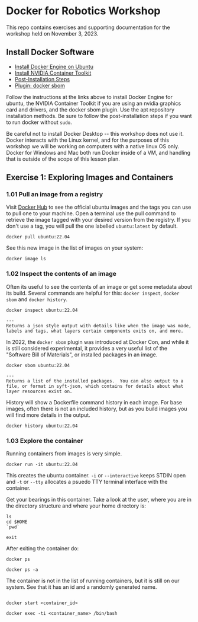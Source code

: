 # Docker for Robotics Workshop

This repo contains exercises and supporting documentation for the workshop held on November 3, 2023.

## Install Docker Software

- [Install Docker Engine on Ubuntu](https://docs.docker.com/engine/install/ubuntu/)
- [Install NVIDIA Container Toolkit](https://docs.nvidia.com/datacenter/cloud-native/container-toolkit/latest/install-guide.html)
- [Post-Installation Steps](https://docs.docker.com/engine/install/linux-postinstall/)
- [Plugin: docker sbom](https://github.com/docker/sbom-cli-plugin)

Follow the instructions at the links above to install Docker Engine for ubuntu, the NVIDIA Container Toolkit if you are using an nvidia graphics card and drivers, and the docker sbom plugin.  Use the apt repository installation methods.  Be sure to follow the post-installation steps if you want to run docker without `sudo`.

Be careful not to install Docker Desktop -- this workshop does not use it.  Docker interacts with the Linux kernel, and for the purposes of this workshop we will be working on computers with a native linux OS only.  Docker for Windows and Mac both run Docker inside of a VM, and handling that is outside of the scope of this lesson plan.

## Exercise 1: Exploring Images and Containers

### 1.01 Pull an image from a registry
Visit [Docker Hub](https://hub.docker.com/_/ubuntu) to see the official ubuntu images and the tags you can use to pull one to your machine.  Open a terminal use the pull command to retrieve the image tagged with your desired version from the registry.  If you don't use a tag, you will pull the one labelled `ubuntu:latest` by default.
```
docker pull ubuntu:22.04
```

See this new image in the list of images on your system:
```
docker image ls
```

### 1.02 Inspect the contents of an image
Often its useful to see the contents of an image or get some metadata about its build.  Several commands are helpful for this: `docker inspect`, `docker sbom` and `docker history`.

```
docker inspect ubuntu:22.04

---
Returns a json style output with details like when the image was made, labels and tags, what layers certain components exits on, and more.
```
In 2022, the `docker sbom` plugin was introduced at Docker Con, and while it is still considered experimental, it provides a very useful list of the "Software Bill of Materials", or installed packages in an image.
```
docker sbom ubuntu:22.04

---
Returns a list of the installed packages.  You can also output to a file, or format in syft-json, which contains for details about what layer resources exist on.

```
History will show a Dockerfile command history in each image.  For base images, often there is not an included history, but as you build images you will find more details in the output.
```
docker history ubuntu:22.04
```

### 1.03 Explore the container
Running containers from images is very simple.
```
docker run -it ubuntu:22.04
```

This creates the ubuntu container.  `-i` or `--interactive` keeps STDIN open and `-t` or `--tty` allocates a psuedo TTY terminal interface with the container.

Get your bearings in this container.  Take a look at the user, where you are in the directory structure and where your home directory is:
```
ls
cd $HOME
`pwd`

exit
```
After exiting the container do:
```
docker ps

docker ps -a
```
The container is not in the list of running containers, but it is still on our system.  See that it has an id and a randomly generated name.

```

docker start <container_id>

docker exec -ti <container_name> /bin/bash
```